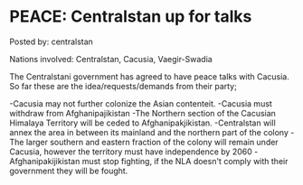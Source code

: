 # PEACE: Centralstan up for talks

Posted by: centralstan

Nations involved: Centralstan, Cacusia, Vaegir-Swadia

The Centralstani government has agreed to have peace talks with Cacusia. 
So far these are the idea/requests/demands from their party;

-Cacusia may not further colonize the Asian contenteit.
-Cacusia must withdraw from Afghanipajikistan
-The Northern section of the Cacusian Himalaya Territory will be ceded to Afghanipakjikistan.
-Centralstan will annex the area in between its mainland and the northern part of the colony
-The larger southern and eastern fraction of the colony will remain under Cacusia, however  the territory must have independence by 2060
-Afghanipakijikistan must stop fighting, if the NLA doesn't comply with their government they will be fought. 